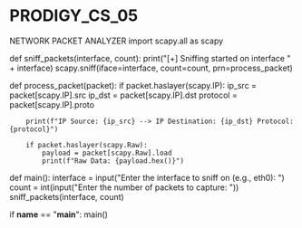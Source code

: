 # PRODIGY_CS_05
NETWORK PACKET ANALYZER
import scapy.all as scapy

def sniff_packets(interface, count):
    print("[+] Sniffing started on interface " + interface)
    scapy.sniff(iface=interface, count=count, prn=process_packet)

def process_packet(packet):
    if packet.haslayer(scapy.IP):
        ip_src = packet[scapy.IP].src
        ip_dst = packet[scapy.IP].dst
        protocol = packet[scapy.IP].proto

        print(f"IP Source: {ip_src} --> IP Destination: {ip_dst} Protocol: {protocol}")

        if packet.haslayer(scapy.Raw):
            payload = packet[scapy.Raw].load
            print(f"Raw Data: {payload.hex()}")

def main():
    interface = input("Enter the interface to sniff on (e.g., eth0): ")
    count = int(input("Enter the number of packets to capture: "))
    sniff_packets(interface, count)

if __name__ == "__main__":
    main()
